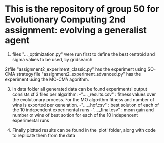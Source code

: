 # This is the repository of group 50 for Evolutionary Computing 2nd assignment: evolving a generalist agent

1) files "..._optimization.py" were run first to define the best centroid and sigma values to be used, by gridsearch

2)file "assignment2_experiment_classic.py" has the experiment using SO-CMA strategy
  file "assignment2_experiment_advanced.py" has the experiment using the MO-CMA agorithm.
  
3) in data folder all generated data can be found
   experimental output consists of 3 files per algorithm:
      -"...._results.csv" :  fitness values over the evolutionary process. For the MO algorithm fitness and number of wins is exported per generation.
      -"...._hof.csv" : best solution of each of the 10 independent experimental runs
      -"...._final.csv" : mean gain and number of wins  of best soltion for each of the 10 independent experimental runs
     
4) Finally plotted results can be found in the 'plot' folder, along with code to replicate them from the data
